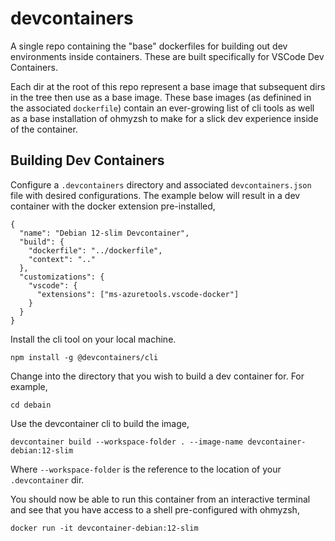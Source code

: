 # devcontainers

A single repo containing the "base" dockerfiles for building out dev environments inside containers. These are built specifically for VSCode Dev Containers. 

Each dir at the root of this repo represent a base image that subsequent dirs in the tree then use as a base image. These base images (as definined in the associated `dockerfile`) contain an ever-growing list of cli tools as well as a base installation of ohmyzsh to make for a slick dev experience inside of the container.

## Building Dev Containers

Configure a `.devcontainers` directory and associated `devcontainers.json` file with desired configurations. The example below will result in a dev container with the docker extension pre-installed,

```
{
  "name": "Debian 12-slim Devcontainer",
  "build": {
    "dockerfile": "../dockerfile",
    "context": ".."
  },
  "customizations": {
    "vscode": {
      "extensions": ["ms-azuretools.vscode-docker"]
    }
  }
}
```

Install the cli tool on your local machine.

```
npm install -g @devcontainers/cli
```

Change into the directory that you wish to build a dev container for. For example,

```
cd debain
```

Use the devcontainer cli to build the image,

```
devcontainer build --workspace-folder . --image-name devcontainer-debian:12-slim
```

Where `--workspace-folder` is the reference to the location of your `.devcontainer` dir. 

You should now be able to run this container from an interactive terminal and see that you have access to a shell pre-configured with ohmyzsh,

```
docker run -it devcontainer-debian:12-slim
```


